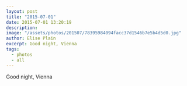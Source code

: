 ```yaml
---
layout: post
title: "2015-07-01"
date: 2015-07-01 13:20:19
description: 
image: "/assets/photos/201507/78395984094facc37d1546b7e5b4d5d0.jpg"
author: Elise Plain
excerpt: Good night, Vienna
tags: 
  - photos
  - all
---
```


Good night, Vienna
<p></p>
